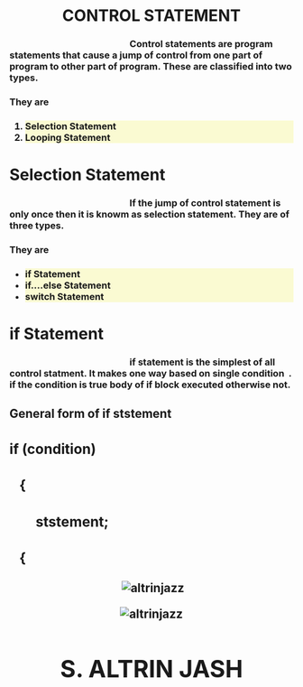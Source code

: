 <!---
Altrinjazz/Altrinjazz is a ✨ special ✨ repository because its `README.md` (this file) appears on your GitHub profile.
You can click the Preview link to take a look at your changes.
--->
<h1 align="center">CONTROL STATEMENT</h1>
<h3>&nbsp;&nbsp;&nbsp;&nbsp;&nbsp;&nbsp;&nbsp;&nbsp;&nbsp;&nbsp;&nbsp;&nbsp;&nbsp;&nbsp;&nbsp;&nbsp;&nbsp;&nbsp;&nbsp;&nbsp;&nbsp;&nbsp;&nbsp;&nbsp;&nbsp;&nbsp;&nbsp;&nbsp;&nbsp;&nbsp;&nbsp;&nbsp;&nbsp;&nbsp;&nbsp;&nbsp;&nbsp;&nbsp;&nbsp;&nbsp;&nbsp;&nbsp;&nbsp;&nbsp;&nbsp;&nbsp;&nbsp;&nbsp;&nbsp;&nbsp;&nbsp;&nbsp;&nbsp;&nbsp;&nbsp;Control statements are program statements that cause a jump of control from one part of program to other part of program.&nbsp;These are classified into two types. </h3>
<h3>They are</h3>
<h3>
    <ol>
         <div style="background-color:lightgoldenrodyellow;"> 
                    <li> Selection Statement</li>
                    <li> Looping Statement </li>
            </div>
    </ol>
</h3>
<h1>Selection Statement</h1>
<h3>&nbsp;&nbsp;&nbsp;&nbsp;&nbsp;&nbsp;&nbsp;&nbsp;&nbsp;&nbsp;&nbsp;&nbsp;&nbsp;&nbsp;&nbsp;&nbsp;&nbsp;&nbsp;&nbsp;&nbsp;&nbsp;&nbsp;&nbsp;&nbsp;&nbsp;&nbsp;&nbsp;&nbsp;&nbsp;&nbsp;&nbsp;&nbsp;&nbsp;&nbsp;&nbsp;&nbsp;&nbsp;&nbsp;&nbsp;&nbsp;&nbsp;&nbsp;&nbsp;&nbsp;&nbsp;&nbsp;&nbsp;&nbsp;&nbsp;&nbsp;&nbsp;&nbsp;&nbsp;&nbsp;&nbsp;If the jump of control statement is only once then  it is knowm as selection statement.&nbsp;They are of three types.</h3>
<h3>They are</h3>
<h3>
    <ul>
         <div style="background-color:lightgoldenrodyellow;"> 
                    <li> if Statement</li>
                    <li> if....else Statement </li>
                    <li> switch Statement</li>
            </div>
    </ul>
</h3>
<h1>if Statement</h1>
<h3>&nbsp;&nbsp;&nbsp;&nbsp;&nbsp;&nbsp;&nbsp;&nbsp;&nbsp;&nbsp;&nbsp;&nbsp;&nbsp;&nbsp;&nbsp;&nbsp;&nbsp;&nbsp;&nbsp;&nbsp;&nbsp;&nbsp;&nbsp;&nbsp;&nbsp;&nbsp;&nbsp;&nbsp;&nbsp;&nbsp;&nbsp;&nbsp;&nbsp;&nbsp;&nbsp;&nbsp;&nbsp;&nbsp;&nbsp;&nbsp;&nbsp;&nbsp;&nbsp;&nbsp;&nbsp;&nbsp;&nbsp;&nbsp;&nbsp;&nbsp;&nbsp;&nbsp;&nbsp;&nbsp;&nbsp;if statement is the simplest of all control statment.&nbsp;It makes one way based on single condition &nbsp;. if the condition is true body of if block executed otherwise not.</h3>
<h2>General form of if ststement<h/2>
<h3>if (condition)</h3>
<h3>&nbsp;&nbsp;&nbsp;{</h3>
<h3>&nbsp;&nbsp;&nbsp;&nbsp;&nbsp;&nbsp;&nbsp;&nbsp;ststement;</h3>
<h3>&nbsp;&nbsp;&nbsp;{</h3>
<p align="center">&nbsp;<img align="center" src="https://github-readme-stats.vercel.app/api?username=altrinjazz&show_icons=true&locale=en" alt="altrinjazz" /></p>
<p align="center"><img align="center" src="https://github-readme-streak-stats.herokuapp.com/?user=altrinjazz&" alt="altrinjazz" /></p>
<h1 align="center"> S. ALTRIN JASH</h1>